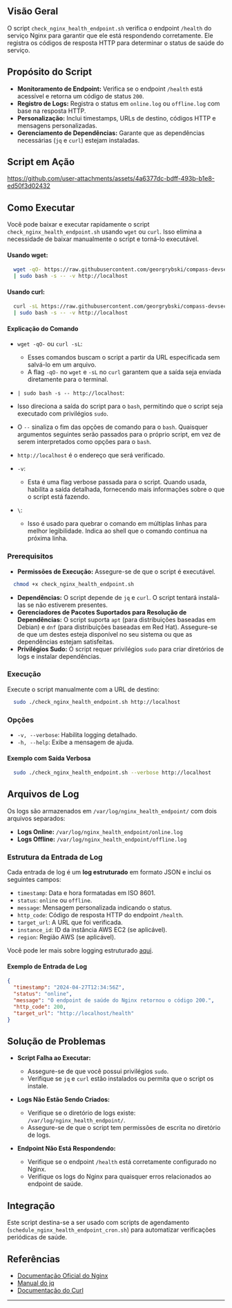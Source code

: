 ## Visão Geral

O script `check_nginx_health_endpoint.sh` verifica o endpoint `/health` do serviço Nginx para garantir que ele está respondendo corretamente. Ele registra os códigos de resposta HTTP para determinar o status de saúde do serviço.

## Propósito do Script

- **Monitoramento de Endpoint:** Verifica se o endpoint `/health` está acessível e retorna um código de status `200`.
- **Registro de Logs:** Registra o status em `online.log` ou `offline.log` com base na resposta HTTP.
- **Personalização:** Inclui timestamps, URLs de destino, códigos HTTP e mensagens personalizadas.
- **Gerenciamento de Dependências:** Garante que as dependências necessárias (`jq` e `curl`) estejam instaladas.

## Script em Ação

https://github.com/user-attachments/assets/4a6377dc-bdff-493b-b1e8-ed50f3d02432

## Como Executar

Você pode baixar e executar rapidamente o script `check_nginx_health_endpoint.sh` usando `wget` ou `curl`. Isso elimina a necessidade de baixar manualmente o script e torná-lo executável.

#### Usando wget:

```bash
  wget -qO- https://raw.githubusercontent.com/georgrybski/compass-devsecops-scholarship/main/scripts/sprint2/check_nginx_health_endpoint.sh \
  | sudo bash -s -- -v http://localhost
```

#### Usando curl:

```bash
  curl -sL https://raw.githubusercontent.com/georgrybski/compass-devsecops-scholarship/main/scripts/sprint2/check_nginx_health_endpoint.sh \
  | sudo bash -s -- -v http://localhost
```


#### Explicação do Comando

- `wget -qO-` ou `curl -sL`:
  - Esses comandos buscam o script a partir da URL especificada sem salvá-lo em um arquivo.
  - A flag `-qO-` no `wget` e `-sL` no `curl` garantem que a saída seja enviada diretamente para o terminal.

 - `| sudo bash -s -- http://localhost`:
  - Isso direciona a saída do script para o `bash`, permitindo que o script seja executado com privilégios `sudo`.
  - O `--` sinaliza o fim das opções de comando para o `bash`. Quaisquer argumentos seguintes serão passados para o próprio script, em vez de serem interpretados como opções para o `bash`.
  - `http://localhost` é o endereço que será verificado.

- `-v`:
  - Esta é uma flag verbose passada para o script. Quando usada, habilita a saída detalhada, fornecendo mais informações sobre o que o script está fazendo.

- `\`:
  - Isso é usado para quebrar o comando em múltiplas linhas para melhor legibilidade. Indica ao shell que o comando continua na próxima linha.

### Prerequisitos

- **Permissões de Execução:** Assegure-se de que o script é executável.

```bash
  chmod +x check_nginx_health_endpoint.sh
```

- **Dependências:** O script depende de `jq` e `curl`. O script tentará instalá-las se não estiverem presentes.
- **Gerenciadores de Pacotes Suportados para Resolução de Dependências:** O script suporta `apt` (para distribuições baseadas em Debian) e `dnf` (para distribuições baseadas em Red Hat). Assegure-se de que um destes esteja disponível no seu sistema ou que as dependências estejam satisfeitas.
- **Privilégios Sudo:** O script requer privilégios `sudo` para criar diretórios de logs e instalar dependências.

### Execução

Execute o script manualmente com a URL de destino:

```bash
  sudo ./check_nginx_health_endpoint.sh http://localhost
```

### Opções

- `-v, --verbose`: Habilita logging detalhado.
- `-h, --help`: Exibe a mensagem de ajuda.

#### Exemplo com Saída Verbosa

```bash
  sudo ./check_nginx_health_endpoint.sh --verbose http://localhost
```

## Arquivos de Log

Os logs são armazenados em `/var/log/nginx_health_endpoint/` com dois arquivos separados:

- **Logs Online:** `/var/log/nginx_health_endpoint/online.log`
- **Logs Offline:** `/var/log/nginx_health_endpoint/offline.log`

### Estrutura da Entrada de Log

Cada entrada de log é um **log estruturado** em formato JSON e inclui os seguintes campos:

- `timestamp`: Data e hora formatadas em ISO 8601.
- `status`: `online` ou `offline`.
- `message`: Mensagem personalizada indicando o status.
- `http_code`: Código de resposta HTTP do endpoint `/health`.
- `target_url`: A URL que foi verificada.
- `instance_id`: ID da instância AWS EC2 (se aplicável).
- `region`: Região AWS (se aplicável).

Você pode ler mais sobre logging estruturado [aqui](../general/structured_logging.pt-BR.md).

#### Exemplo de Entrada de Log

```json
{
  "timestamp": "2024-04-27T12:34:56Z",
  "status": "online",
  "message": "O endpoint de saúde do Nginx retornou o código 200.",
  "http_code": 200,
  "target_url": "http://localhost/health"
}
```

## Solução de Problemas

- **Script Falha ao Executar:**
  - Assegure-se de que você possui privilégios `sudo`.
  - Verifique se `jq` e `curl` estão instalados ou permita que o script os instale.

- **Logs Não Estão Sendo Criados:**
  - Verifique se o diretório de logs existe: `/var/log/nginx_health_endpoint/`.
  - Assegure-se de que o script tem permissões de escrita no diretório de logs.

- **Endpoint Não Está Respondendo:**
  - Verifique se o endpoint `/health` está corretamente configurado no Nginx.
  - Verifique os logs do Nginx para quaisquer erros relacionados ao endpoint de saúde.

## Integração

Este script destina-se a ser usado com scripts de agendamento (`schedule_nginx_health_endpoint_cron.sh`) para automatizar verificações periódicas de saúde.

## Referências

- [Documentação Oficial do Nginx](https://nginx.org/en/docs/)
- [Manual do jq](https://stedolan.github.io/jq/manual/)
- [Documentação do Curl](https://curl.se/docs/manpage.html)

---